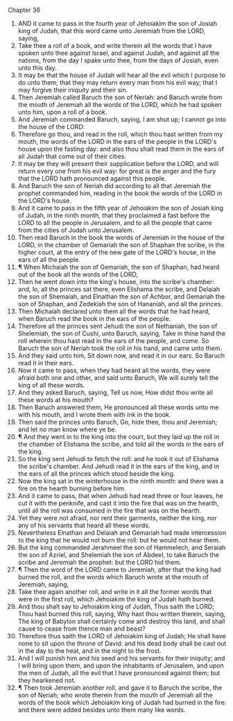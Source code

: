 

Chapter 36

1. AND it came to pass in the fourth year of Jehoiakim the son of Josiah king of Judah, that this word came unto Jeremiah from the LORD, saying,
2. Take thee a roll of a book, and write therein all the words that I have spoken unto thee against Israel, and against Judah, and against all the nations, from the day I spake unto thee, from the days of Josiah, even unto this day.
3. It may be that the house of Judah will hear all the evil which I purpose to do unto them; that they may return every man from his evil way; that I may forgive their iniquity and their sin.
4. Then Jeremiah called Baruch the son of Neriah: and Baruch wrote from the mouth of Jeremiah all the words of the LORD, which he had spoken unto him, upon a roll of a book.
5. And Jeremiah commanded Baruch, saying, I am shut up; I cannot go into the house of the LORD:
6. Therefore go thou, and read in the roll, which thou hast written from my mouth, the words of the LORD in the ears of the people in the LORD's house upon the fasting day: and also thou shalt read them in the ears of all Judah that come out of their cities.
7. It may be they will present their supplication before the LORD, and will return every one from his evil way: for great is the anger and the fury that the LORD hath pronounced against this people.
8. And Baruch the son of Neriah did according to all that Jeremiah the prophet commanded him, reading in the book the words of the LORD in the LORD's house.
9. And it came to pass in the fifth year of Jehoiakim the son of Josiah king of Judah, in the ninth month, that they proclaimed a fast before the LORD to all the people in Jerusalem, and to all the people that came from the cities of Judah unto Jerusalem.
10. Then read Baruch in the book the words of Jeremiah in the house of the LORD, in the chamber of Gemariah the son of Shaphan the scribe, in the higher court, at the entry of the new gate of the LORD's house, in the ears of all the people.
11. ¶ When Michaiah the son of Gemariah, the son of Shaphan, had heard out of the book all the words of the LORD,
12. Then he went down into the king's house, into the scribe's chamber: and, lo, all the princes sat there, even Elishama the scribe, and Delaiah the son of Shemaiah, and Elnathan the son of Achbor, and Gemariah the son of Shaphan, and Zedekiah the son of Hananiah, and all the princes.
13. Then Michaiah declared unto them all the words that he had heard, when Baruch read the book in the ears of the people.
14. Therefore all the princes sent Jehudi the son of Nethaniah, the son of Shelemiah, the son of Cushi, unto Baruch, saying, Take in thine hand the roll wherein thou hast read in the ears of the people, and come.  So Baruch the son of Neriah took the roll in his hand, and came unto them.
15. And they said unto him, Sit down now, and read it in our ears.  So Baruch read it in their ears.
16. Now it came to pass, when they had heard all the words, they were afraid both one and other, and said unto Baruch, We will surely tell the king of all these words.
17. And they asked Baruch, saying, Tell us now, How didst thou write all these words at his mouth?
18. Then Baruch answered them, He pronounced all these words unto me with his mouth, and I wrote them with ink in the book.
19. Then said the princes unto Baruch, Go, hide thee, thou and Jeremiah; and let no man know where ye be.
20. ¶ And they went in to the king into the court, but they laid up the roll in the chamber of Elishama the scribe, and told all the words in the ears of the king.
21. So the king sent Jehudi to fetch the roll: and he took it out of Elishama the scribe's chamber.  And Jehudi read it in the ears of the king, and in the ears of all the princes which stood beside the king.
22. Now the king sat in the winterhouse in the ninth month: and there was a fire on the hearth burning before him.
23. And it came to pass, that when Jehudi had read three or four leaves, he cut it with the penknife, and cast it into the fire that was on the hearth, until all the roll was consumed in the fire that was on the hearth.
24. Yet they were not afraid, nor rent their garments, neither the king, nor any of his servants that heard all these words.
25. Nevertheless Elnathan and Delaiah and Gemariah had made intercession to the king that he would not burn the roll: but he would not hear them.
26. But the king commanded Jerahmeel the son of Hammelech, and Seraiah the son of Azriel, and Shelemiah the son of Abdeel, to take Baruch the scribe and Jeremiah the prophet: but the LORD hid them.
27. ¶ Then the word of the LORD came to Jeremiah, after that the king had burned the roll, and the words which Baruch wrote at the mouth of Jeremiah, saying,
28. Take thee again another roll, and write in it all the former words that were in the first roll, which Jehoiakim the king of Judah hath burned.
29. And thou shalt say to Jehoiakim king of Judah, Thus saith the LORD; Thou hast burned this roll, saying, Why hast thou written therein, saying, The king of Babylon shall certainly come and destroy this land, and shall cause to cease from thence man and beast?
30. Therefore thus saith the LORD of Jehoiakim king of Judah; He shall have none to sit upon the throne of David: and his dead body shall be cast out in the day to the heat, and in the night to the frost.
31. And I will punish him and his seed and his servants for their iniquity; and I will bring upon them, and upon the inhabitants of Jerusalem, and upon the men of Judah, all the evil that I have pronounced against them; but they hearkened not.
32. ¶ Then took Jeremiah another roll, and gave it to Baruch the scribe, the son of Neriah; who wrote therein from the mouth of Jeremiah all the words of the book which Jehoiakim king of Judah had burned in the fire: and there were added besides unto them many like words.
